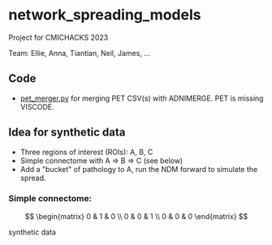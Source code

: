 # network_spreading_models
Project for CMICHACKS 2023

Team: Ellie, Anna, Tiantian, Neil, James, ...

## Code

- [pet_merger.py](./code/pet_merger.py) for merging PET CSV(s) with ADNIMERGE. PET is missing VISCODE.

## Idea for synthetic data

- Three regions of interest (ROIs): A, B, C
- Simple connectome with A => B => C (see below)
- Add a "bucket" of pathology to A, run the NDM forward to simulate the spread.

### Simple connectome:

$$
\begin{matrix}
0 & 1 & 0 \\
0 & 0 & 1 \\
0 & 0 & 0
\end{matrix}
$$

synthetic data
